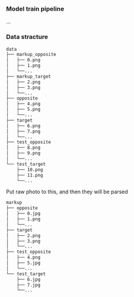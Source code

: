 ### Model train pipeline

...

### Data stracture


```bash
data
├── markup_opposite
│   ├── 0.png
│   ├── 1.png
│   └──...
├── markup_target
│   ├── 2.png
│   ├── 3.png
│   └──...
├── opposite
│   ├── 4.png
│   ├── 5.png
│   └──...
├── target
│   ├── 6.png
│   ├── 7.png
│   └──...
├── test_opposite
│   ├── 8.png
│   ├── 9.png
│   └──...
└── test_target
    ├── 10.png
    ├── 11.png
    └──...
```

Put raw photo to this, and then they will be parsed
```bash
markup
├── opposite
│   ├── 0.jpg
│   ├── 1.png
│   └──...
├── target
│   ├── 2.png
│   ├── 3.png
│   └──...
├── test_opposite
│   ├── 4.png
│   ├── 5.jpg
│   └──...
└── test_target
    ├── 6.jpg
    ├── 7.jpg
    └──...
```